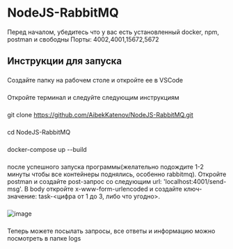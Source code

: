 # NodeJS-RabbitMQ
Перед началом, убедитесь что у вас есть установленный docker, npm, postman и свободны Порты: 4002,4001,15672,5672
## Инструкции для запуска

###
Создайте папку на рабочем столе и откройте ее в VSCode
###
Откройте терминал и следуйте следующим инструкциям
###
git clone https://github.com/AibekKatenov/NodeJS-RabbitMQ.git
###
cd NodeJS-RabbitMQ
###
docker-compose up --build
###
после успешного запуска программы(желательно подождите 1-2 минуты чтобы все контейнеры поднялись, особенно rabbitmq). 
Откройте postman и создайте post-запрос со следующим url: 'localhost:4001/send-msg'. В body откройте x-www-form-urlencoded
и создайте ключ-значение: task-<цифра от 1 до 3, либо что угодно>.
###
![image](https://github.com/AibekKatenov/NodeJS-RabbitMQ/assets/98681629/2fc6c64a-711e-4f27-aa33-cafafad397f5)
### 
Теперь можете посылать запросы, все ответы и информацию можно посмотреть в папке logs

